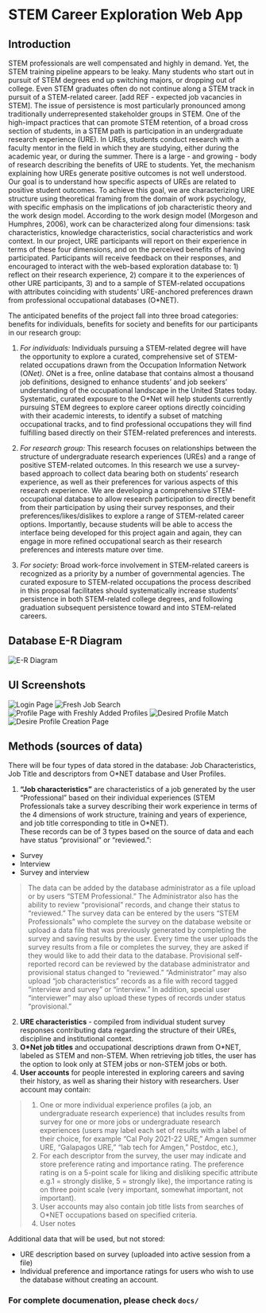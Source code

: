 # STEM Career Exploration Web App

## Introduction
STEM professionals are well compensated and highly in demand. Yet, the STEM training
pipeline appears to be leaky. Many students who start out in pursuit of STEM degrees end up
switching majors, or dropping out of college. Even STEM graduates often do not continue along
a STEM track in pursuit of a STEM-related career. [add REF - expected job vacancies in
STEM]. The issue of persistence is most particularly pronounced among traditionally
underrepresented stakeholder groups in STEM. One of the high-impact practices that can
promote STEM retention, of a broad cross section of students, in a STEM path is participation in
an undergraduate research experience (URE). In UREs, students conduct research with a
faculty mentor in the field in which they are studying, either during the academic year, or during
the summer. There is a large - and growing - body of research describing the benefits of URE to
students. Yet, the mechanism explaining how UREs generate positive outcomes is not well
understood. Our goal is to understand how specific aspects of UREs are related to positive
student outcomes. To achieve this goal, we are characterizing URE structure using theoretical
framing from the domain of work psychology, with specific emphasis on the implications of job
characteristic theory and the work design model. According to the work design model
(Morgeson and Humphres, 2006), work can be characterized along four dimensions: task
characteristics, knowledge characteristics, social characteristics and work context. In our
project, URE participants will report on their experience in terms of these four dimensions, and
on the perceived benefits of having participated. Participants will receive feedback on their
responses, and encouraged to interact with the web-based exploration database to: 1) reflect
on their research experience, 2) compare it to the experiences of other URE participants, 3) and
to a sample of STEM-related occupations with attributes coinciding with students’
URE-anchored preferences drawn from professional occupational databases (O*NET).

The anticipated benefits of the project fall into three broad categories: benefits for individuals,
benefits for society and benefits for our participants in our research group:

1) *For individuals:* Individuals pursuing a STEM-related degree will have the opportunity to
explore a curated, comprehensive set of STEM-related occupations drawn from the Occupation
Information Network (O*Net). O*Net is a free, online database that contains almost a thousand
job definitions, designed to enhance students’ and job seekers’ understanding of the
occupational landscape in the United States today. Systematic, curated exposure to the O*Net
will help students currently pursuing STEM degrees to explore career options directly coinciding
with their academic interests, to identify a subset of matching occupational tracks, and to find
professional occupations they will find fulfilling based directly on their STEM-related preferences
and interests.

2) *For research group:* This research focuses on relationships between the structure of
undergraduate research experiences (UREs) and a range of positive STEM-related outcomes.
In this research we use a survey-based approach to collect data bearing both on students’
research experience, as well as their preferences for various aspects of this research
experience. We are developing a comprehensive STEM-occupational database to allow
research participation to directly benefit from their participation by using their survey responses,
and their preferences/likes/dislikes to explore a range of STEM-related career options.
Importantly, because students will be able to access the interface being developed for this
project again and again, they can engage in more refined occupational search as their research
preferences and interests mature over time.

3) *For society:* Broad work-force involvement in STEM-related careers is recognized as a priority
by a number of governmental agencies. The curated exposure to STEM-related occupations
the process described in this proposal facilitates should systematically increase students’
persistence in both STEM-related college degrees, and following graduation subsequent
persistence toward and into STEM-related careers.

## Database E-R Diagram
![E-R Diagram](https://github.com/limasnursalim/Career-Exploration-Web-App/blob/main/docs/img/Final%20ER%20diagram.PNG)

## UI Screenshots
![Login Page](https://github.com/limasnursalim/Career-Exploration-Web-App/blob/main/docs/img/LoginPage.png)
![Fresh Job Search](https://github.com/limasnursalim/Career-Exploration-Web-App/blob/main/docs/img/Fresh%20JobSearch.png)
![Profile Page with Freshly Added Profiles](https://github.com/limasnursalim/Career-Exploration-Web-App/blob/main/docs/img/ProfilesPage%20with%20freshly%20added%20Profiles.png)
![Desired Profile Match](https://github.com/limasnursalim/Career-Exploration-Web-App/blob/main/docs/img/DesiredProfileMatch.png)
![Desire Profile Creation Page](https://github.com/limasnursalim/Career-Exploration-Web-App/blob/main/docs/img/Desired%20Profile%20Creation%20Page.png)

## Methods (sources of data)
There will be four types of data stored in the database:
Job Characteristics, Job Title and descriptors from O*NET database and User Profiles.
1. **“Job characteristics”** are characteristics of a job generated by the user “Professional”
based on their individual experiences (STEM Professionals take a survey describing their work
experience in terms of the 4 dimensions of work structure, training and years of experience, and
job title corresponding to title in O*NET).\
These records can be of 3 types based on the source of data and each have status “provisional” or “reviewed.”:
  - Survey
  - Interview
  - Survey and interview
  
> The data can be added by the database administrator as a file upload or by users
“STEM Professional.” The Administrator also has the ability to review “provisional” records, and
change their status to “reviewed.”
The survey data can be entered by the users “STEM Professionals” who complete the
survey on the database website or upload a data file that was previously generated by
completing the survey and saving results by the user. Every time the user uploads the survey
results from a file or completes the survey, they are asked if they would like to add their data to
the database.
Provisional self-reported record can be reviewed by the database administrator and
provisional status changed to “reviewed.” “Administrator” may also upload “job characteristics” records as a file with record tagged “interview and survey” or “interview.” In addition, special
user “interviewer” may also upload these types of records under status “provisional.”
2. **URE characteristics** - compiled from individual student survey responses
contributing data regarding the structure of their UREs, discipline and institutional context.
3. **O*Net job titles** and occupational descriptions drawn from O*NET, labeled as STEM
and non-STEM. When retrieving job titles, the user has the option to look only at STEM jobs or
non-STEM jobs or both.
4. **User accounts** for people interested in exploring careers and saving their history, as
well as sharing their history with researchers. User account may contain:
> 1) One or more individual experience profiles (a job, an undergraduate research
experience) that includes results from survey for one or more jobs or undergraduate research
experiences (users may label each set of results with a label of their choice, for example “Cal
Poly 2021-22 URE,” Amgen summer URE, “Galapagos URE,” “lab tech for Amgen,” Postdoc,
etc.),
> 2) For each descriptor from the survey, the user may indicate and store preference rating
and importance rating. The preference rating is on a 5-point scale for liking and disliking
specific attribute e.g.1 = strongly dislike, 5 = strongly like), the importance rating is on three
point scale (very important, somewhat important, not important).
> 3) User accounts may also contain job title lists from searches of O*NET occupations
based on specified criteria.
> 4) User notes

Additional data that will be used, but not stored:
- URE description based on survey (uploaded into active session from a file)
- Individual preference and importance ratings for users who wish to use the database
without creating an account.

### For complete documenation, please check ```docs/```
